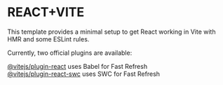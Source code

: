 <h1>REACT+VITE</h1>


This template provides a minimal setup to get React working in Vite with HMR and some ESLint rules.

Currently, two official plugins are available:

<a href="vitejs/plugin-react" >@vitejs/plugin-react</a> uses Babel for Fast Refresh</br> 
<a href="vitejs/plugin-react-swc">@vitejs/plugin-react-swc</a> uses SWC for Fast Refresh
